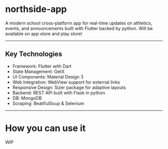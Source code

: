 # northside-app
A modern school cross-platform app for real-time updates on athletics, events, and announcements built with Flutter backed by python.
Will be available on app store and play store!

---
## Key Technologies
- Framework: Flutter with Dart
- State Management: GetX
- UI Components: Material Design 3
- Web Integration: WebView support for external links
- Responsive Design: Sizer package for adaptive layouts
- Backend: REST API built with Flask in python.
- DB: MongoDB
- Scraping: BeatifulSoup & Selenium

---
# How you can use it
WIP
